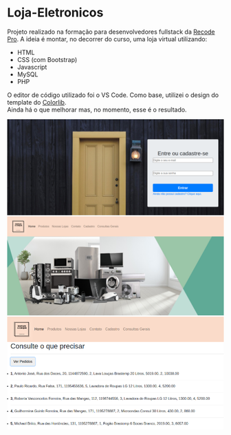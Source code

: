 # Loja-Eletronicos

Projeto realizado na formação para desenvolvedores fullstack da [Recode Pro](https://www.recodepro.org.br/).
A ideia é montar, no decorrer do curso, uma loja virtual utilizando: <br>
- HTML
- CSS (com Bootstrap)
- Javascript
- MySQL
- PHP

O editor de código utilizado foi o VS Code. Como base, utilizei o design do template do [Colorlib](https://preview.colorlib.com/theme/furn/index.html). <br>
Ainda há o que melhorar mas, no momento, esse é o resultado.

<img src="https://github.com/AntonioDeveloper/Loja-Eletronicos/blob/master/login.png">
<img src="https://github.com/AntonioDeveloper/Loja-Eletronicos/blob/master/home.png">
<img src="https://github.com/AntonioDeveloper/Loja-Eletronicos/blob/master/lista-pedidos.png">
